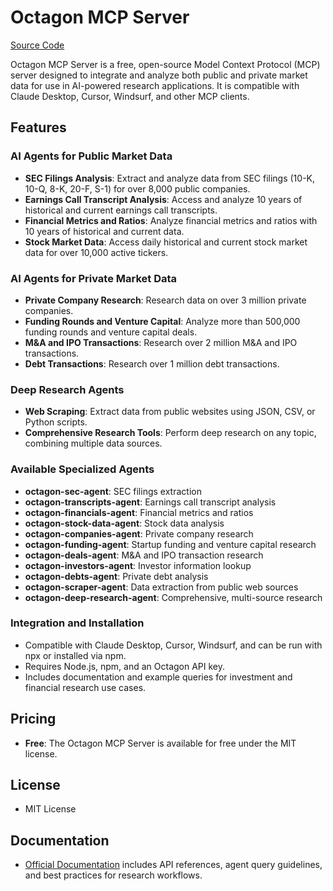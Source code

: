 # Octagon MCP Server

[Source Code](https://github.com/OctagonAI/octagon-mcp-server)

Octagon MCP Server is a free, open-source Model Context Protocol (MCP) server designed to integrate and analyze both public and private market data for use in AI-powered research applications. It is compatible with Claude Desktop, Cursor, Windsurf, and other MCP clients.

## Features

### AI Agents for Public Market Data
- **SEC Filings Analysis**: Extract and analyze data from SEC filings (10-K, 10-Q, 8-K, 20-F, S-1) for over 8,000 public companies.
- **Earnings Call Transcript Analysis**: Access and analyze 10 years of historical and current earnings call transcripts.
- **Financial Metrics and Ratios**: Analyze financial metrics and ratios with 10 years of historical and current data.
- **Stock Market Data**: Access daily historical and current stock market data for over 10,000 active tickers.

### AI Agents for Private Market Data
- **Private Company Research**: Research data on over 3 million private companies.
- **Funding Rounds and Venture Capital**: Analyze more than 500,000 funding rounds and venture capital deals.
- **M&A and IPO Transactions**: Research over 2 million M&A and IPO transactions.
- **Debt Transactions**: Research over 1 million debt transactions.

### Deep Research Agents
- **Web Scraping**: Extract data from public websites using JSON, CSV, or Python scripts.
- **Comprehensive Research Tools**: Perform deep research on any topic, combining multiple data sources.

### Available Specialized Agents
- **octagon-sec-agent**: SEC filings extraction
- **octagon-transcripts-agent**: Earnings call transcript analysis
- **octagon-financials-agent**: Financial metrics and ratios
- **octagon-stock-data-agent**: Stock data analysis
- **octagon-companies-agent**: Private company research
- **octagon-funding-agent**: Startup funding and venture capital research
- **octagon-deals-agent**: M&A and IPO transaction research
- **octagon-investors-agent**: Investor information lookup
- **octagon-debts-agent**: Private debt analysis
- **octagon-scraper-agent**: Data extraction from public web sources
- **octagon-deep-research-agent**: Comprehensive, multi-source research

### Integration and Installation
- Compatible with Claude Desktop, Cursor, Windsurf, and can be run with npx or installed via npm.
- Requires Node.js, npm, and an Octagon API key.
- Includes documentation and example queries for investment and financial research use cases.

## Pricing
- **Free**: The Octagon MCP Server is available for free under the MIT license.

## License
- MIT License

## Documentation
- [Official Documentation](https://docs.octagonagents.com) includes API references, agent query guidelines, and best practices for research workflows.

